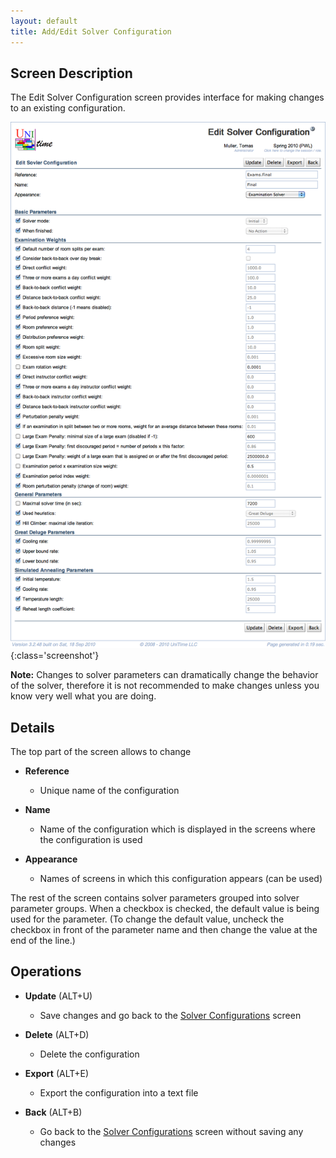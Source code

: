 ```yaml
---
layout: default
title: Add/Edit Solver Configuration
---
```



## Screen Description

The Edit Solver Configuration screen provides interface for making changes to an existing configuration.

![Edit Solver Configuration](images/edit-solver-configuration-1.png){:class='screenshot'}

**Note:** Changes to solver parameters can dramatically change the behavior of the solver, therefore it is not recommended to make changes unless you know very well what you are doing.

## Details

The top part of the screen allows to change

* **Reference**
	* Unique name of the configuration

* **Name**
	* Name of the configuration which is displayed in the screens where the configuration is used

* **Appearance**
	* Names of screens in which this configuration appears (can be used)

The rest of the screen contains solver parameters grouped into solver parameter groups. When a checkbox is checked, the default value is being used for the parameter. (To change the default value, uncheck the checkbox in front of the parameter name and then change the value at the end of the line.)

## Operations

* **Update** (ALT+U)
	* Save changes and go back to the [Solver Configurations](solver-configurations) screen

* **Delete** (ALT+D)
	* Delete the configuration

* **Export** (ALT+E)
	* Export the configuration into a text file

* **Back** (ALT+B)
	* Go back to the [Solver Configurations](solver-configurations) screen without saving any changes

